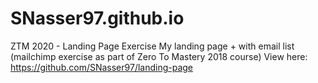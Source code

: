 # SNasser97.github.io

ZTM 2020 - Landing Page Exercise
My landing page + with email list (mailchimp exercise as part of Zero To Mastery 2018 course)
View here: https://github.com/SNasser97/landing-page
